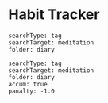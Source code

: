 # Habit Tracker

``` tracker
searchType: tag
searchTarget: meditation
folder: diary
```

``` tracker
searchType: tag
searchTarget: meditation
folder: diary
accum: true
panalty: -1.0
```



